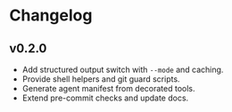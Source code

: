 # Changelog

## v0.2.0

- Add structured output switch with `--mode` and caching.
- Provide shell helpers and git guard scripts.
- Generate agent manifest from decorated tools.
- Extend pre-commit checks and update docs.
